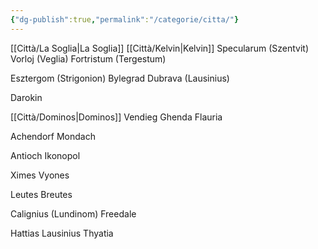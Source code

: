 ```yaml
---
{"dg-publish":true,"permalink":"/categorie/citta/"}
---
```


[[Città/La Soglia\|La Soglia]] 
[[Città/Kelvin\|Kelvin]]
Specularum (Szentvit)
Vorloj (Veglia)
Fortristum (Tergestum)

Esztergom (Strigonion)
Bylegrad 
Dubrava (Lausinius)

Darokin

[[Città/Dominos\|Dominos]] 
Vendieg 
Ghenda
Flauria

Achendorf
Mondach

Antioch
Ikonopol

Ximes 
Vyones

Leutes 
Breutes

Calignius (Lundinom)
Freedale

Hattias
Lausinius 
Thyatia


